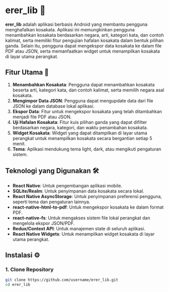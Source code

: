 # erer_lib 📖
**erer_lib** adalah aplikasi berbasis Android yang membantu pengguna menghafalkan kosakata. Aplikasi ini memungkinkan pengguna menambahkan kosakata berdasarkan negara, arti, kategori kata, dan contoh kalimat, serta memiliki fitur pengujian hafalan kosakata dalam bentuk pilihan ganda. Selain itu, pengguna dapat mengekspor data kosakata ke dalam file PDF atau JSON, serta memanfaatkan widget untuk menampilkan kosakata di layar utama perangkat.

## Fitur Utama 🚀
1. **Menambahkan Kosakata**: Pengguna dapat menambahkan kosakata beserta arti, kategori kata, dan contoh kalimat, serta memilih negara asal kosakata.
2. **Mengimpor Data JSON**: Pengguna dapat mengupdate data dari file JSON ke dalam database lokal aplikasi.
3. **Ekspor Data**: Fitur untuk mengekspor kosakata yang telah ditambahkan menjadi file PDF atau JSON.
4. **Uji Hafalan Kosakata**: Fitur kuis pilihan ganda yang dapat difilter berdasarkan negara, kategori, dan waktu penambahan kosakata.
5. **Widget Kosakata**: Widget yang dapat ditampilkan di layar utama perangkat untuk menampilkan kosakata secara bergantian setiap 5 menit.
6. **Tema**: Aplikasi mendukung tema light, dark, atau mengikuti pengaturan sistem.

## Teknologi yang Digunakan 🛠
- **React Native**: Untuk pengembangan aplikasi mobile.
- **SQLite/Realm**: Untuk penyimpanan data kosakata secara lokal.
- **React Native AsyncStorage**: Untuk penyimpanan preferensi pengguna, seperti tema dan pengaturan lainnya.
- **react-native-html-to-pdf**: Untuk mengekspor kosakata ke dalam format PDF.
- **react-native-fs**: Untuk mengakses sistem file lokal perangkat dan mengelola ekspor JSON/PDF.
- **Redux/Context API**: Untuk manajemen state di seluruh aplikasi.
- **React Native Widgets**: Untuk menampilkan widget kosakata di layar utama perangkat.

## Instalasi ⚙️
### 1. Clone Repository
```bash
git clone https://github.com/username/erer_lib.git
cd erer_lib
